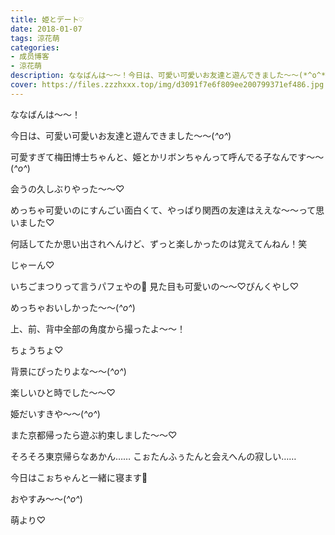 ```yaml
---
title: 姫とデート♡
date: 2018-01-07
tags: 涼花萌
categories: 
- 成员博客
- 涼花萌
description: ななばんは〜〜！今日は、可愛い可愛いお友達と遊んできました〜〜(*^o^*)可愛すぎて梅田博士ちゃんと、姫とかリボンちゃんって呼んでる子なんです〜〜(*^o^*)会うの久しぶりや...
cover: https://files.zzzhxxx.top/img/d3091f7e6f809ee200799371ef486.jpg 
---
```






ななばんは〜〜！



今日は、可愛い可愛いお友達と遊んできました〜〜(*^o^*)



可愛すぎて梅田博士ちゃんと、姫とかリボンちゃんって呼んでる子なんです〜〜(*^o^*)



会うの久しぶりやった〜〜♡



めっちゃ可愛いのにすんごい面白くて、やっぱり関西の友達はええな〜〜って思いました♡


何話してたか思い出されへんけど、ずっと楽しかったのは覚えてんねん！笑





じゃーん♡






いちごまつりって言うパフェやの🍓
見た目も可愛いの〜〜♡ぴんくやし♡


めっちゃおいしかった〜〜(*^o^*)


上、前、背中全部の角度から撮ったよ〜〜！






ちょうちょ♡








背景にぴったりよな〜〜(*^o^*)



楽しいひと時でした〜〜♡

姫だいすきや〜〜(*^o^*)



また京都帰ったら遊ぶ約束しました〜〜♡








そろそろ東京帰らなあかん……
こぉたんふぅたんと会えへんの寂しい……




今日はこぉちゃんと一緒に寝ます🐩







おやすみ〜〜(*^o^*)




萌より♡


